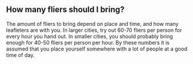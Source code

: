 ## How many fliers should I bring?

The amount of fliers to bring depend on place and time, and how many leafleters
are with you. In larger cities, try out 60-70 fliers per person for every hour
you hand out. In smaller cities, you should probably bring enough for 40-50
fliers per person per hour. By these numbers it is assumed that you place
yourself somewhere with a lot of people at a good time of day.

